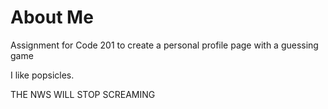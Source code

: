 # About Me
Assignment for Code 201 to create a personal profile page with a guessing game

I like popsicles.

THE NWS WILL STOP SCREAMING

